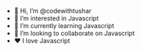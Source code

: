 - 👋 Hi, I’m @codewithtushar
- 👀 I’m interested in Javascript
- 🌱 I’m currently learning Javascript
- 💞️ I’m looking to collaborate on Javascript
- ❤️  I love Javascript

<!---
codewithtushar/codewithtushar is a ✨ special ✨ repository because its `README.md` (this file) appears on your GitHub profile.
You can click the Preview link to take a look at your changes.
--->
